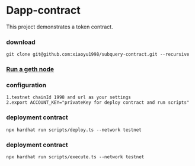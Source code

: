 # Dapp-contract

This project demonstrates a token contract. 

### download
```shell
git clone git@github.com:xiaoyu1998/subquery-contract.git --recursive
```

### [Run a geth node](https://github.com/xiaoyu1998/go-ethereum)


### configuration
```shell
1.testnet chainId 1998 and url as your settings
2.export ACCOUNT_KEY="privateKey for deploy contract and run scripts"
```

### deployment contract
```shell
npx hardhat run scripts/deploy.ts --network testnet
```

### deployment contract
```shell
npx hardhat run scripts/execute.ts --network testnet
```
